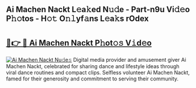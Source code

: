 ## Ai  Machen Nackt L𝚎a𝚔ed N𝚞𝚍e - Part-n9u Vi𝚍𝚎o P𝚑𝚘tos - H𝚘𝚝 O𝚗𝚕yf𝚊ns L𝚎a𝚔s rOdex

# <h2><a href="http://kf1fug.oniu.top/?m=Ai++Machen+Nackt">🔗👉 🔴 Ai  Machen Nackt P𝚑ot𝚘𝚜 V𝚒d𝚎o</a></h2>

[![Ai  Machen Nackt Nu𝚍e𝚜](https://i.imgur.com/0qMVB7G.gif)](http://kf1fug.oniu.top/?m=Ai++Machen+Nackt)
Digital media provider and amusement giver Ai  Machen Nackt, celebrated for sharing dance and lifestyle ideas through viral dance routines and compact clips. Selfless volunteer Ai  Machen Nackt, famed for their generosity and commitment to serving their community.  

